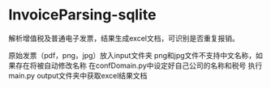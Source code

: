 # InvoiceParsing-sqlite
解析增值税及普通电子发票，结果生成excel文档，可识别是否重复报销。

原始发票（pdf，png，jpg）放入input文件夹
png和jpg文件不支持中文名称，如果存在将被自动修改名称
在confDomain.py中设定好自己公司的名称和税号
执行main.py
output文件夹中获取excel结果文档
